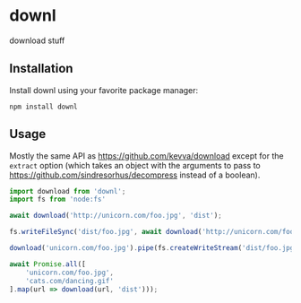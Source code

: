 # downl

download stuff

## Installation

Install downl using your favorite package manager:

```
npm install downl
```

## Usage

Mostly the same API as <https://github.com/kevva/download> except for the `extract` option (which takes an object with the arguments to pass to <https://github.com/sindresorhus/decompress> instead of a boolean).

```typescript
import download from 'downl';
import fs from 'node:fs'

await download('http://unicorn.com/foo.jpg', 'dist');

fs.writeFileSync('dist/foo.jpg', await download('http://unicorn.com/foo.jpg'));

download('unicorn.com/foo.jpg').pipe(fs.createWriteStream('dist/foo.jpg'));

await Promise.all([
    'unicorn.com/foo.jpg',
    'cats.com/dancing.gif'
].map(url => download(url, 'dist')));
```

